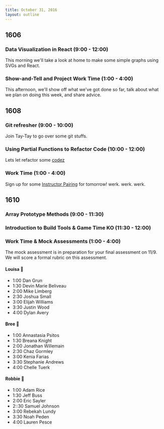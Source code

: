```yaml
---
title: October 31, 2016
layout: outline
---
```


## 1606

### Data Visualization in React (9:00 - 12:00)

This morning we'll take a look at home to make some simple graphs using SVGs and React.

### Show-and-Tell and Project Work Time (1:00 - 4:00)

This afternoon, we'll show off what we've got done so far, talk about what we plan on doing this week, and share advice.



## 1608

### Git refresher (9:00 - 10:00)

Join Tay-Tay to go over some git stuffs.

### Using Partial Functions to Refactor Code (10:00 - 12:00)

Lets let refactor some [codez](https://gist.github.com/joshuajhun/14db294c5af455b249b669a1ed533fdb)

### Work Time (1:00 - 4:00)

Sign up for some [Instructor Pairing](https://public.etherpad-mozilla.org/p/instructor-pairing) for tomorrow!
werk. werk. werk.


## 1610

### Array Prototype Methods (9:00 - 11:30)

### Introduction to Build Tools & Game Time KO (11:30 - 12:00)

<!-- <> * Mike Limberg & Devin Marie Beliveau
<> * Elijah Williams & Breana Knight
<> * Justin Wood & Eric Sayler
<> * Kenia Farias & Rebekah Lundy
<> * Annastasia Psitos & Lauren Pesce
<> * Dylan Avery & Joshua Small
<> * Adam Rice & Jonathan Willemain
<> * Chelle Tuerk & Noah Peden
<> * Dan Grund & Stephanie Andrews
<> * Jeff Buss & Samuel Johnson  
<> * Chaz Gormley -->

### Work Time & Mock Assessments (1:00 - 4:00)
The mock assessment is in preparation for your final assessment on 11/9.
We will score a formal rubric on this assessment.

#### Louisa :hear_no_evil:

- 1:00 Dan Grun
- 1:30 Devin Marie Beliveau
- 2:00 Mike Limberg
- 2:30 Joshua Small
- 3:00 Elijah Williams
- 3:30 Justin Wood
- 4:00 Dylan Avery

#### Bree :see_no_evil:

- 1:00 Annastasia Psitos
- 1:30 Breana Knight
- 2:00 Jonathan Willemain
- 2:30 Chaz Gormley
- 3:00 Kenia Farias
- 3:30 Stephanie Andrews
- 4:00 Chelle Tuerk

#### Robbie :speak_no_evil:

- 1:00 Adam Rice
- 1:30 Jeff Buss
- 2:00 Eric Sayler
- 2::30 Samuel Johnson
- 3:00 Rebekah Lundy
- 3:30 Noah Peden
- 4:00 Lauren Pesce
